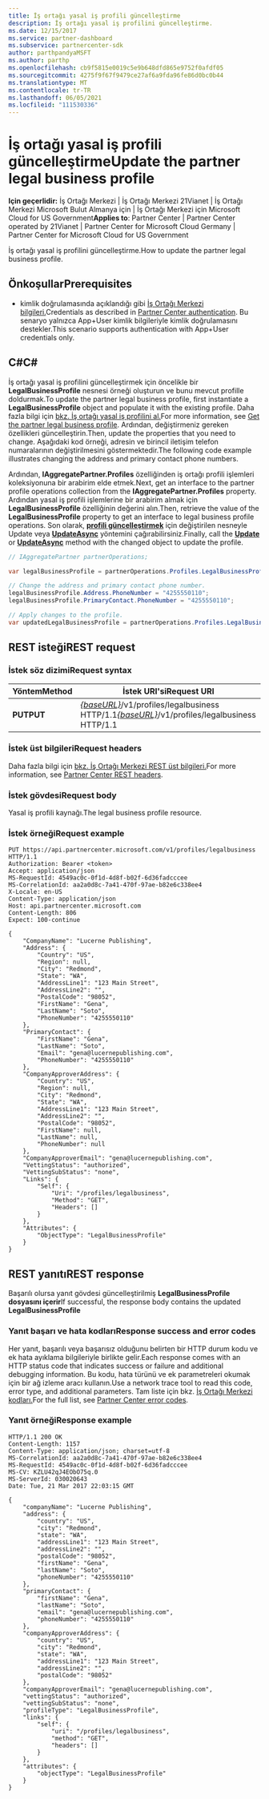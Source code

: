 ```yaml
---
title: İş ortağı yasal iş profili güncelleştirme
description: İş ortağı yasal iş profilini güncelleştirme.
ms.date: 12/15/2017
ms.service: partner-dashboard
ms.subservice: partnercenter-sdk
author: parthpandyaMSFT
ms.author: parthp
ms.openlocfilehash: cb9f5815e0019c5e9b648dfd865e9752f0afdf05
ms.sourcegitcommit: 4275f9f67f9479ce27af6a9fda96fe86d0bc0b44
ms.translationtype: MT
ms.contentlocale: tr-TR
ms.lasthandoff: 06/05/2021
ms.locfileid: "111530336"
---
```

# <a name="update-the-partner-legal-business-profile"></a><span data-ttu-id="21909-103">İş ortağı yasal iş profili güncelleştirme</span><span class="sxs-lookup"><span data-stu-id="21909-103">Update the partner legal business profile</span></span>

<span data-ttu-id="21909-104">**Için geçerlidir:** İş Ortağı Merkezi | İş Ortağı Merkezi 21Vianet | İş Ortağı Merkezi Microsoft Bulut Almanya için | İş Ortağı Merkezi için Microsoft Cloud for US Government</span><span class="sxs-lookup"><span data-stu-id="21909-104">**Applies to**: Partner Center | Partner Center operated by 21Vianet | Partner Center for Microsoft Cloud Germany | Partner Center for Microsoft Cloud for US Government</span></span>

<span data-ttu-id="21909-105">İş ortağı yasal iş profilini güncelleştirme.</span><span class="sxs-lookup"><span data-stu-id="21909-105">How to update the partner legal business profile.</span></span>

## <a name="prerequisites"></a><span data-ttu-id="21909-106">Önkoşullar</span><span class="sxs-lookup"><span data-stu-id="21909-106">Prerequisites</span></span>

- <span data-ttu-id="21909-107">kimlik doğrulamasında açıklandığı gibi [İş Ortağı Merkezi bilgileri.](partner-center-authentication.md)</span><span class="sxs-lookup"><span data-stu-id="21909-107">Credentials as described in [Partner Center authentication](partner-center-authentication.md).</span></span> <span data-ttu-id="21909-108">Bu senaryo yalnızca App+User kimlik bilgileriyle kimlik doğrulamasını destekler.</span><span class="sxs-lookup"><span data-stu-id="21909-108">This scenario supports authentication with App+User credentials only.</span></span>

## <a name="c"></a><span data-ttu-id="21909-109">C\#</span><span class="sxs-lookup"><span data-stu-id="21909-109">C\#</span></span>

<span data-ttu-id="21909-110">İş ortağı yasal iş profilini güncelleştirmek için öncelikle bir **LegalBusinessProfile** nesnesi örneği oluşturun ve bunu mevcut profille doldurmak.</span><span class="sxs-lookup"><span data-stu-id="21909-110">To update the partner legal business profile, first instantiate a **LegalBusinessProfile** object and populate it with the existing profile.</span></span> <span data-ttu-id="21909-111">Daha fazla bilgi için [bkz. İş ortağı yasal iş profilini al.](get-legal-business-profile.md)</span><span class="sxs-lookup"><span data-stu-id="21909-111">For more information, see [Get the partner legal business profile](get-legal-business-profile.md).</span></span> <span data-ttu-id="21909-112">Ardından, değiştirmeniz gereken özellikleri güncelleştirin.</span><span class="sxs-lookup"><span data-stu-id="21909-112">Then, update the properties that you need to change.</span></span> <span data-ttu-id="21909-113">Aşağıdaki kod örneği, adresin ve birincil iletişim telefon numaralarının değiştirilmesini göstermektedir.</span><span class="sxs-lookup"><span data-stu-id="21909-113">The following code example illustrates changing the address and primary contact phone numbers.</span></span>

<span data-ttu-id="21909-114">Ardından, **IAggregatePartner.Profiles** özelliğinden iş ortağı profili işlemleri koleksiyonuna bir arabirim elde etmek.</span><span class="sxs-lookup"><span data-stu-id="21909-114">Next, get an interface to the partner profile operations collection from the **IAggregatePartner.Profiles** property.</span></span> <span data-ttu-id="21909-115">Ardından yasal iş profili işlemlerine bir arabirim almak için **LegalBusinessProfile** özelliğinin değerini alın.</span><span class="sxs-lookup"><span data-stu-id="21909-115">Then, retrieve the value of the **LegalBusinessProfile** property to get an interface to legal business profile operations.</span></span> <span data-ttu-id="21909-116">Son olarak, [**profili güncelleştirmek**](/dotnet/api/microsoft.store.partnercenter.profiles.ilegalbusinessprofile.update) için değiştirilen nesneyle Update veya [**UpdateAsync**](/dotnet/api/microsoft.store.partnercenter.profiles.ilegalbusinessprofile.updateasync) yöntemini çağırabilirsiniz.</span><span class="sxs-lookup"><span data-stu-id="21909-116">Finally, call the [**Update**](/dotnet/api/microsoft.store.partnercenter.profiles.ilegalbusinessprofile.update) or [**UpdateAsync**](/dotnet/api/microsoft.store.partnercenter.profiles.ilegalbusinessprofile.updateasync) method with the changed object to update the profile.</span></span>

``` csharp
// IAggregatePartner partnerOperations;

var legalBusinessProfile = partnerOperations.Profiles.LegalBusinessProfile.Get();

// Change the address and primary contact phone number.
legalBusinessProfile.Address.PhoneNumber = "4255550110";
legalBusinessProfile.PrimaryContact.PhoneNumber = "4255550110";

// Apply changes to the profile.
var updatedLegalBusinessProfile = partnerOperations.Profiles.LegalBusinessProfile.Update(legalBusinessProfile);
```

## <a name="rest-request"></a><span data-ttu-id="21909-117">REST isteği</span><span class="sxs-lookup"><span data-stu-id="21909-117">REST request</span></span>

### <a name="request-syntax"></a><span data-ttu-id="21909-118">İstek söz dizimi</span><span class="sxs-lookup"><span data-stu-id="21909-118">Request syntax</span></span>

| <span data-ttu-id="21909-119">Yöntem</span><span class="sxs-lookup"><span data-stu-id="21909-119">Method</span></span>  | <span data-ttu-id="21909-120">İstek URI'si</span><span class="sxs-lookup"><span data-stu-id="21909-120">Request URI</span></span>                                                                    |
|---------|--------------------------------------------------------------------------------|
| <span data-ttu-id="21909-121">**PUT**</span><span class="sxs-lookup"><span data-stu-id="21909-121">**PUT**</span></span> | <span data-ttu-id="21909-122">[*{baseURL}*](partner-center-rest-urls.md)/v1/profiles/legalbusiness HTTP/1.1</span><span class="sxs-lookup"><span data-stu-id="21909-122">[*{baseURL}*](partner-center-rest-urls.md)/v1/profiles/legalbusiness HTTP/1.1</span></span> |

### <a name="request-headers"></a><span data-ttu-id="21909-123">İstek üst bilgileri</span><span class="sxs-lookup"><span data-stu-id="21909-123">Request headers</span></span>

<span data-ttu-id="21909-124">Daha fazla bilgi için [bkz. İş Ortağı Merkezi REST üst bilgileri.](headers.md)</span><span class="sxs-lookup"><span data-stu-id="21909-124">For more information, see [Partner Center REST headers](headers.md).</span></span>

### <a name="request-body"></a><span data-ttu-id="21909-125">İstek gövdesi</span><span class="sxs-lookup"><span data-stu-id="21909-125">Request body</span></span>

<span data-ttu-id="21909-126">Yasal iş profili kaynağı.</span><span class="sxs-lookup"><span data-stu-id="21909-126">The legal business profile resource.</span></span>

### <a name="request-example"></a><span data-ttu-id="21909-127">İstek örneği</span><span class="sxs-lookup"><span data-stu-id="21909-127">Request example</span></span>

```http
PUT https://api.partnercenter.microsoft.com/v1/profiles/legalbusiness HTTP/1.1
Authorization: Bearer <token>
Accept: application/json
MS-RequestId: 4549ac0c-0f1d-4d8f-b02f-6d36fadcccee
MS-CorrelationId: aa2a0d8c-7a41-470f-97ae-b82e6c338ee4
X-Locale: en-US
Content-Type: application/json
Host: api.partnercenter.microsoft.com
Content-Length: 806
Expect: 100-continue

{
    "CompanyName": "Lucerne Publishing",
    "Address": {
        "Country": "US",
        "Region": null,
        "City": "Redmond",
        "State": "WA",
        "AddressLine1": "123 Main Street",
        "AddressLine2": "",
        "PostalCode": "98052",
        "FirstName": "Gena",
        "LastName": "Soto",
        "PhoneNumber": "4255550110"
    },
    "PrimaryContact": {
        "FirstName": "Gena",
        "LastName": "Soto",
        "Email": "gena@lucernepublishing.com",
        "PhoneNumber": "4255550110"
    },
    "CompanyApproverAddress": {
        "Country": "US",
        "Region": null,
        "City": "Redmond",
        "State": "WA",
        "AddressLine1": "123 Main Street",
        "AddressLine2": "",
        "PostalCode": "98052",
        "FirstName": null,
        "LastName": null,
        "PhoneNumber": null
    },
    "CompanyApproverEmail": "gena@lucernepublishing.com",
    "VettingStatus": "authorized",
    "VettingSubStatus": "none",
    "Links": {
        "Self": {
            "Uri": "/profiles/legalbusiness",
            "Method": "GET",
            "Headers": []
        }
    },
    "Attributes": {
        "ObjectType": "LegalBusinessProfile"
    }
}
```

## <a name="rest-response"></a><span data-ttu-id="21909-128">REST yanıtı</span><span class="sxs-lookup"><span data-stu-id="21909-128">REST response</span></span>

<span data-ttu-id="21909-129">Başarılı olursa yanıt gövdesi güncelleştirilmiş **LegalBusinessProfile dosyasını içerir**</span><span class="sxs-lookup"><span data-stu-id="21909-129">If successful, the response body contains the updated **LegalBusinessProfile**</span></span>

### <a name="response-success-and-error-codes"></a><span data-ttu-id="21909-130">Yanıt başarı ve hata kodları</span><span class="sxs-lookup"><span data-stu-id="21909-130">Response success and error codes</span></span>

<span data-ttu-id="21909-131">Her yanıt, başarılı veya başarısız olduğunu belirten bir HTTP durum kodu ve ek hata ayıklama bilgileriyle birlikte gelir.</span><span class="sxs-lookup"><span data-stu-id="21909-131">Each response comes with an HTTP status code that indicates success or failure and additional debugging information.</span></span> <span data-ttu-id="21909-132">Bu kodu, hata türünü ve ek parametreleri okumak için bir ağ izleme aracı kullanın.</span><span class="sxs-lookup"><span data-stu-id="21909-132">Use a network trace tool to read this code, error type, and additional parameters.</span></span> <span data-ttu-id="21909-133">Tam liste için bkz. [İş Ortağı Merkezi kodları.](error-codes.md)</span><span class="sxs-lookup"><span data-stu-id="21909-133">For the full list, see [Partner Center error codes](error-codes.md).</span></span>

### <a name="response-example"></a><span data-ttu-id="21909-134">Yanıt örneği</span><span class="sxs-lookup"><span data-stu-id="21909-134">Response example</span></span>

```http
HTTP/1.1 200 OK
Content-Length: 1157
Content-Type: application/json; charset=utf-8
MS-CorrelationId: aa2a0d8c-7a41-470f-97ae-b82e6c338ee4
MS-RequestId: 4549ac0c-0f1d-4d8f-b02f-6d36fadcccee
MS-CV: KZLU42qJ4EObO75q.0
MS-ServerId: 030020643
Date: Tue, 21 Mar 2017 22:03:15 GMT

{
    "companyName": "Lucerne Publishing",
    "address": {
        "country": "US",
        "city": "Redmond",
        "state": "WA",
        "addressLine1": "123 Main Street",
        "addressLine2": "",
        "postalCode": "98052",
        "firstName": "Gena",
        "lastName": "Soto",
        "phoneNumber": "4255550110"
    },
    "primaryContact": {
        "firstName": "Gena",
        "lastName": "Soto",
        "email": "gena@lucernepublishing.com",
        "phoneNumber": "4255550110"
    },
    "companyApproverAddress": {
        "country": "US",
        "city": "Redmond",
        "state": "WA",
        "addressLine1": "123 Main Street",
        "addressLine2": "",
        "postalCode": "98052"
    },
    "companyApproverEmail": "gena@lucernepublishing.com",
    "vettingStatus": "authorized",
    "vettingSubStatus": "none",
    "profileType": "LegalBusinessProfile",
    "links": {
        "self": {
            "uri": "/profiles/legalbusiness",
            "method": "GET",
            "headers": []
        }
    },
    "attributes": {
        "objectType": "LegalBusinessProfile"
    }
}
```
